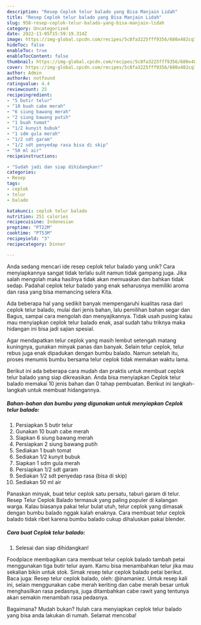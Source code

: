 ```yaml
---
description: "Resep Ceplok telur balado yang Bisa Manjain Lidah"
title: "Resep Ceplok telur balado yang Bisa Manjain Lidah"
slug: 958-resep-ceplok-telur-balado-yang-bisa-manjain-lidah
category: Uncategorized
date: 2022-11-05T15:59:19.314Z
image: https://img-global.cpcdn.com/recipes/5c8fa3225fff9356/680x482cq70/ceplok-telur-balado-foto-resep-utama.jpg
hideToc: false
enableToc: true
enableTocContent: false
thumbnail: https://img-global.cpcdn.com/recipes/5c8fa3225fff9356/680x482cq70/ceplok-telur-balado-foto-resep-utama.jpg
cover: https://img-global.cpcdn.com/recipes/5c8fa3225fff9356/680x482cq70/ceplok-telur-balado-foto-resep-utama.jpg
author: Admin
authorAv: notfound
ratingvalue: 4.4
reviewcount: 25
recipeingredient:
- "5 butir telur"
- "10 buah cabe merah"
- "6 siung bawang merah"
- "2 siung bawang putih"
- "1 buah tomat"
- "1/2 kunyit bubuk"
- "1 sdm gula merah"
- "1/2 sdt garam"
- "1/2 sdt penyedap rasa bisa di skip"
- "50 ml air"
recipeinstructions:

- "Sudah jadi dan siap dihidangkan!"
categories:
- Resep
tags:
- ceplok
- telur
- balado

katakunci: ceplok telur balado 
nutrition: 251 calories
recipecuisine: Indonesian
preptime: "PT22M"
cooktime: "PT53M"
recipeyield: "3"
recipecategory: Dinner

---
```





Anda sedang mencari ide resep ceplok telur balado yang unik? Cara menyiapkannya sangat tidak terlalu sulit namun tidak gampang juga. Jika salah mengolah maka hasilnya tidak akan memuaskan dan bahkan tidak sedap. Padahal ceplok telur balado yang enak seharusnya memiliki aroma dan rasa yang bisa memancing selera Kita.





Ada beberapa hal yang sedikit banyak mempengaruhi kualitas rasa dari ceplok telur balado, mulai dari jenis bahan, lalu pemilihan bahan segar dan Bagus, sampai cara mengolah dan menyajikannya. Tidak usah pusing kalau mau menyiapkan ceplok telur balado enak,      asal sudah tahu triknya maka hidangan ini bisa jadi sajian spesial.














Agar mendapatkan telur ceplok yang masih lembut setengah matang kuningnya, gunakan minyak panas dan banyak. Selain telur ceplok, telur rebus juga enak dipadukan dengan bumbu balado. Namun setelah itu, proses menumis bumbu bersama telur ceplok tidak memakan waktu lama.






Berikut ini ada beberapa cara mudah dan praktis untuk membuat ceplok telur balado yang siap dikreasikan. Anda bisa menyiapkan Ceplok telur balado memakai 10 jenis bahan dan 0 tahap pembuatan. Berikut ini langkah-langkah untuk membuat hidangannya.

<!--inarticleads1-->

##### Bahan-bahan dan bumbu yang digunakan untuk menyiapkan Ceplok telur balado:

1. Persiapkan 5 butir telur
1. Gunakan 10 buah cabe merah
1. Siapkan 6 siung bawang merah
1. Persiapkan 2 siung bawang putih
1. Sediakan 1 buah tomat
1. Sediakan 1/2 kunyit bubuk
1. Siapkan 1 sdm gula merah
1. Persiapkan 1/2 sdt garam
1. Sediakan 1/2 sdt penyedap rasa (bisa di skip)
1. Sediakan 50 ml air


Panaskan minyak, buat telur ceplok satu persatu, taburi garam di telur. Resep Telur Ceplok Balado termasuk yang paling populer di kalangan warga. Kalau biasanya pakai telur bulat utuh, telur ceplok yang dimasak dengan bumbu balado nggak kalah enaknya. Cara membuat telur ceplok balado tidak ribet karena bumbu balado cukup dihaluskan pakai blender. 

<!--inarticleads2-->

##### Cara buat Ceplok telur balado:


1. Selesai dan siap dihidangkan!

Foodplace membagikan cara membuat telur ceplok balado tambah petai menggunakan tiga butir telur ayam. Kamu bisa menambahkan telur jika mau sekalian bikin untuk stok. Simak resep telur ceplok balado petai berikut. Baca juga: Resep telur ceplok balado, oleh: @inamaniez. Untuk resep kali ini, selain menggunakan cabe merah keriting dan cabe merah besar untuk menghasilkan rasa pedasnya, juga ditambahkan cabe rawit yang tentunya akan semakin menambah rasa pedasnya. 

Bagaimana? Mudah bukan? Itulah cara menyiapkan ceplok telur balado yang bisa anda lakukan di rumah. Selamat mencoba!
